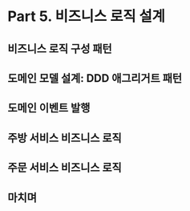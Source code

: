 # Part 5. 비즈니스 로직 설계

## 비즈니스 로직 구성 패턴

## 도메인 모델 설계: DDD 애그리거트 패턴

## 도메인 이벤트 발행

## 주방 서비스 비즈니스 로직

## 주문 서비스 비즈니스 로직

## 마치며